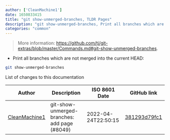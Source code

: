 ```yaml
---
author: ['CleanMachine1']
date: 1650833415
title: "git show-unmerged-branches, TLDR Pages"
description: "git show-unmerged-branches, Print all branches which are not merged into the current HEAD."
categories: "common"
---
```

> More information: <https://github.com/tj/git-extras/blob/master/Commands.md#git-show-unmerged-branches>.

- Print all branches which are not merged into the current HEAD:

```bash
git show-unmerged-branches
```
List of changes to this documentation


Author | Description | ISO 8601 Date | GitHub link
------|-----|-----|-----
[CleanMachine1](mailto:78213164+CleanMachine1@users.noreply.github.com) | git-show-unmerged-branches: add page (#8049) | 2022-04-24T22:50:15 | [381293d79fc1](https://github.com/tldr-pages/tldr/commit/381293d79fc177904223aed8260830ca3ec42369)

